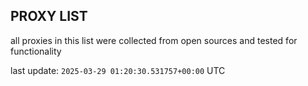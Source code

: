 ## PROXY LIST

all proxies in this list were collected from open sources and tested for functionality

last update: `2025-03-29 01:20:30.531757+00:00` UTC